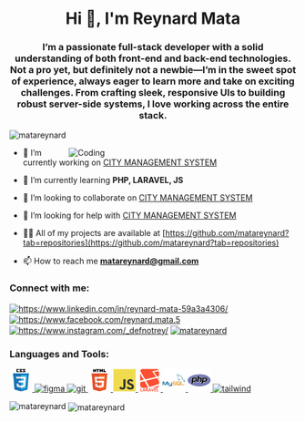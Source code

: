 <h1 align="center">Hi 👋, I'm Reynard Mata</h1>
<h3 align="center">I’m a passionate full-stack developer with a solid understanding of both front-end and back-end technologies. Not a pro yet, but definitely not a newbie—I’m in the sweet spot of experience, always eager to learn more and take on exciting challenges. From crafting sleek, responsive UIs to building robust server-side systems, I love working across the entire stack.</h3>
<p align="left"> <img src="https://komarev.com/ghpvc/?username=matareynard&label=Profile%20views&color=0e75b6&style=flat" alt="matareynard" /> </p>
<img align="right" alt="Coding" width="400" src="https://media0.giphy.com/media/v1.Y2lkPTc5MGI3NjExZGRpbm4xczNmN3lqbG5jcTl4emRlY3M3dTRhZDFoOGZqdzV6YzZ1bCZlcD12MV9pbnRlcm5hbF9naWZfYnlfaWQmY3Q9Zw/f3KwliaH4MLtli8z7D/giphy.gif">

- 🔭 I’m currently working on [CITY MANAGEMENT SYSTEM](https://github.com/matareynard/city_management.git)

- 🌱 I’m currently learning **PHP, LARAVEL, JS**

- 👯 I’m looking to collaborate on [CITY MANAGEMENT SYSTEM](https://github.com/matareynard/city_management.git)

- 🤝 I’m looking for help with [CITY MANAGEMENT SYSTEM](https://github.com/matareynard/city_management.git)

- 👨‍💻 All of my projects are available at [https://github.com/matareynard?tab=repositories](https://github.com/matareynard?tab=repositories)

- 📫 How to reach me **matareynard@gmail.com**

<h3 align="left">Connect with me:</h3>
<p align="left">
<a href="https://linkedin.com/in/https://www.linkedin.com/in/reynard-mata-59a3a4306/" target="blank"><img align="center" src="https://raw.githubusercontent.com/rahuldkjain/github-profile-readme-generator/master/src/images/icons/Social/linked-in-alt.svg" alt="https://www.linkedin.com/in/reynard-mata-59a3a4306/" height="30" width="40" /></a>
<a href="https://fb.com/https://www.facebook.com/reynard.mata.5" target="blank"><img align="center" src="https://raw.githubusercontent.com/rahuldkjain/github-profile-readme-generator/master/src/images/icons/Social/facebook.svg" alt="https://www.facebook.com/reynard.mata.5" height="30" width="40" /></a>
<a href="https://instagram.com/https://www.instagram.com/_defnotrey/" target="blank"><img align="center" src="https://raw.githubusercontent.com/rahuldkjain/github-profile-readme-generator/master/src/images/icons/Social/instagram.svg" alt="https://www.instagram.com/_defnotrey/" height="30" width="40" /></a>
<a href="https://discord.gg/matareynard" target="blank"><img align="center" src="https://raw.githubusercontent.com/rahuldkjain/github-profile-readme-generator/master/src/images/icons/Social/discord.svg" alt="matareynard" height="30" width="40" /></a>
</p>

<h3 align="left">Languages and Tools:</h3>
<p align="left"> <a href="https://www.w3schools.com/css/" target="_blank" rel="noreferrer"> <img src="https://raw.githubusercontent.com/devicons/devicon/master/icons/css3/css3-original-wordmark.svg" alt="css3" width="40" height="40"/> </a> <a href="https://www.figma.com/" target="_blank" rel="noreferrer"> <img src="https://www.vectorlogo.zone/logos/figma/figma-icon.svg" alt="figma" width="40" height="40"/> </a> <a href="https://git-scm.com/" target="_blank" rel="noreferrer"> <img src="https://www.vectorlogo.zone/logos/git-scm/git-scm-icon.svg" alt="git" width="40" height="40"/> </a> <a href="https://www.w3.org/html/" target="_blank" rel="noreferrer"> <img src="https://raw.githubusercontent.com/devicons/devicon/master/icons/html5/html5-original-wordmark.svg" alt="html5" width="40" height="40"/> </a> <a href="https://developer.mozilla.org/en-US/docs/Web/JavaScript" target="_blank" rel="noreferrer"> <img src="https://raw.githubusercontent.com/devicons/devicon/master/icons/javascript/javascript-original.svg" alt="javascript" width="40" height="40"/> </a> <a href="https://laravel.com/" target="_blank" rel="noreferrer"> <img src="https://raw.githubusercontent.com/devicons/devicon/master/icons/laravel/laravel-plain-wordmark.svg" alt="laravel" width="40" height="40"/> </a> <a href="https://www.mysql.com/" target="_blank" rel="noreferrer"> <img src="https://raw.githubusercontent.com/devicons/devicon/master/icons/mysql/mysql-original-wordmark.svg" alt="mysql" width="40" height="40"/> </a> <a href="https://www.php.net" target="_blank" rel="noreferrer"> <img src="https://raw.githubusercontent.com/devicons/devicon/master/icons/php/php-original.svg" alt="php" width="40" height="40"/> </a> <a href="https://tailwindcss.com/" target="_blank" rel="noreferrer"> <img src="https://www.vectorlogo.zone/logos/tailwindcss/tailwindcss-icon.svg" alt="tailwind" width="40" height="40"/> </a> </p>

<p><img align="left" src="https://github-readme-stats.vercel.app/api/top-langs?username=matareynard&show_icons=true&locale=en&layout=compact" alt="matareynard" /></p>

<p>&nbsp;<img align="center" src="https://github-readme-stats.vercel.app/api?username=matareynard&show_icons=true&locale=en" alt="matareynard" /></p>
